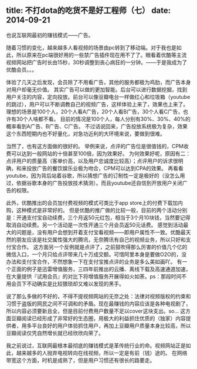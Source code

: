 title: 不打dota的吃货不是好工程师（七）
date: 2014-09-21
---
也说互联网最初的赚钱模式——广告。

随着习惯的变化，越来越多人看视频的场景由pc转到了移动端。对于我也是如此，所以原来在pc端很好用的一些禁广告插件现在用不了了。眼看着优酷等主流视频网站把广告时长由15秒，30秒调整到丧心病狂的一分钟。——于是我成为了优酷会员。。。

体验了几天之后发现，会员除了不用看广告，其他的服务都极为鸡肋，而广告本身对用户却毫无价值。
其实广告可以做的更加智能。后台可以进行数据挖掘，找到用户关注的内容，定向投放。前台可以像豆瓣电台一样做红心和垃圾箱（youtube的跳过），用户可以不断调教自己的视频广告，这样体验上来了，效果也上来了。
理想的场景是100个人，20个人看A广告，20个人看B广告，30个人看C广告，也许有30个人啥都不看。
目前的情况是100个人，每人分别有30%、30%、40%的概率看到A广告、B广告、C广告。
不过话说回来，广告投放系统极为复杂，效果这个东西短期内也不好量化，对急功近利的大环境来说，要做到很难。

当然了，也有这方面做的很好的。
举例来说，点评的广告位是很值钱的，CPM收费可以达到一般网站的十倍甚至100倍，因为效果好。
为何效果好呢，原因有二：点评用户的质量高（客单价高，以及用户忠诚度比较高）；点评用户的诉求很明确，和来投放广告的餐饮娱乐业极为吻合，CPM可以达到CPA的效果。
再看看youtube，因为背后站着谷歌，所以猜想广告的订制性一定是极好的（没怎么用过，依据谷歌本身的广告投放技术猜测）。而且youtube还自信到开放用户关闭广告的权限。

此外，优酷推出的会员加付费视频的模式可类比于app store上的付费下载加内购，这种模式是非常好的。
但是优酷的推广做的比较一般，目前的两个活动分别是：开通支付宝自动续费，三个月返50元红包，相当于3个月10块钱，当然要记得取消自动续费。另一个活动是一次性开通三个月会员返50元话费。
感觉到活动最大的问题是，没有用户会想到开着支付宝看视频——即用户属性不一致。优酷最天然的朋友应该是社交属性强大的腾讯，无奈腾讯有自己的视频业务，所以只好和支付宝合作。
这方面另一个反例就是点评了，之前鼓吹得那么厉害的价值几个亿的微信入口，一个月只给点评带来几十万成交额。可惜阿里本身是要做O2O的，没办法和支付宝合作，不然想象一下在支付宝推点评的业务是多么美如画吖。
有一个正面的例子是迅雷增值服务，三四年前推出的云播、离线下载及高速通道加速，在大量提供『试用会员』的对比下将增值服务开展得如火如荼。ps：那段时间不用会员下不动确实是比较猥琐却又难以发现的黑手。

说了那么多做的不好的，不得不提视频网站的无奈之处：法律对视频版权的约束和习惯于盗版的网民之间不可调和的矛盾。现在最赚钱的内容应该是各种电视剧了，所以内容必须要新且全，但是目前付费用户数量不足以cover这块支出。so…
这方面豆瓣阅读已经形成了非常好的生态圈，用极大的利益抓住优质的（独家）内容提供者，用多平台良好的用户体验抓住用户，再加上豆瓣用户质量本身比较高，所以豆瓣阅读仅凭自然增长就已经欣欣向荣了。

我之前说过，互联网最根本最彻底的赚钱模式是革传统行业的命。视频网站正是如此，越来越多的人抛弃电视转向在线视频，所以一定是有前（钱）途的。
在网络带宽这个方面，时机是成熟了，但是用户习惯还有很长的路要走。